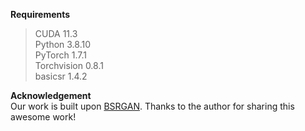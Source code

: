 **Requirements**  
>CUDA 11.3  
>Python 3.8.10  
>PyTorch 1.7.1  
>Torchvision 0.8.1  
>basicsr 1.4.2

**Acknowledgement**  
Our work is built upon [BSRGAN](https://github.com/cszn/BSRGAN). Thanks to the author for sharing this awesome work!
